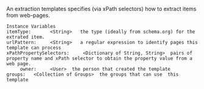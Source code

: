 An extraction templates specifies (via xPath selectors) how to extract items from web-pages. 

    Instance Variables
	itemType:		<String>   the type (ideally from schema.org) for the extrated item. 
	urlPattern:		<String>   a regular expression to identify pages this template can process 
	xPathPropertySelectors:		<Dictionary of String, String>  pairs of property name and xPath selector to obtain the property value from a web page. 
         owner: 	<User>  the person that created the template
	groups:   <Collection of Groups>  the groups that can use  this template 

